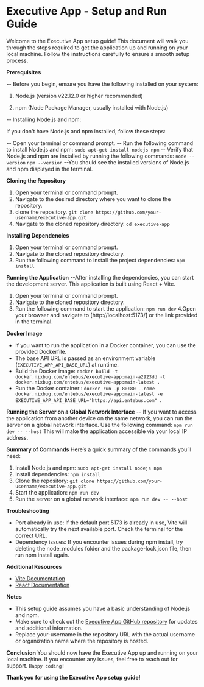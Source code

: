 # Executive App - Setup and Run Guide

Welcome to the Executive App setup guide! This document will walk you through the steps required to get the application up and running on your local machine. Follow the instructions carefully to ensure a smooth setup process.
 
**Prerequisites**

-- Before you begin, ensure you have the following installed on your system:

1) Node.js (version v22.12.0 or higher recommended)

2) npm (Node Package Manager, usually installed with Node.js)

-- Installing Node.js and npm: 

If you don't have Node.js and npm installed, follow these steps:

-- Open your terminal or command prompt.
-- Run the following command to install Node.js and npm: 
```sudo apt-get install nodejs npm```
-- Verify that Node.js and npm are installed by running the following commands:
```node --version```
```npm --version```
--You should see the installed versions of Node.js and npm displayed in the terminal.


**Cloning the Repository**
1. Open your terminal or command prompt.
2. Navigate to the desired directory where you want to clone the repository.
3. clone the repository.
```git clone https://github.com/your-username/executive-app.git``` 
4. Navigate to the cloned repository directory.
```cd executive-app```


**Installing Dependencies**
1. Open your terminal or command prompt.
2. Navigate to the cloned repository directory.
3. Run the following command to install the project dependencies:
```npm install```


**Running the Application**
--After installing the dependencies, you can start the development server. This application is built using React + Vite.
1. Open your terminal or command prompt.
2. Navigate to the cloned repository directory.
3. Run the following command to start the application:
```npm run dev```
4.Open your browser and navigate to [http://localhost:5173/] or the link provided in the terminal.

**Docker Image**
- If you want to run the application in a Docker container, you can use the provided Dockerfile.
- The base API URL is passed as an environment variable (`EXECUTIVE_APP_API_BASE_URL`) at runtime.
- Build the Docker image: `docker build -t docker.nixbug.com/entebus/executive-app:main-a2923dd -t docker.nixbug.com/entebus/executive-app:main-latest .`
- Run the Docker container : `docker run -p 80:80 --name docker.nixbug.com/entebus/executive-app:main-latest -e EXECUTIVE_APP_API_BASE_URL="https://api.entebus.com" `.


**Running the Server on a Global Network Interface**
-- If you want to access the application from another device on the same network, you can run the server on a global network interface. Use the following command:
```npm run dev -- --host```
This will make the application accessible via your local IP address.


**Summary of Commands**
Here’s a quick summary of the commands you’ll need:

1. Install Node.js and npm: `sudo apt-get install nodejs npm`
2. Install dependencies: `npm install`
3. Clone the repository: `git clone https://github.com/your-username/executive-app.git`
4. Start the application: `npm run dev`
5. Run the server on a global network interface: `npm run dev -- --host`

**Troubleshooting**
- Port already in use: If the default port 5173 is already in use, Vite will automatically try the next available port. Check the terminal for the correct URL.
- Dependency issues: If you encounter issues during npm install, try deleting the node_modules folder and the package-lock.json file, then run npm install again.


**Additional Resources**
- [Vite Documentation](https://vitejs.dev/)
- [React Documentation](https://reactjs.org/)


**Notes**
- This setup guide assumes you have a basic understanding of Node.js and npm.
- Make sure to check out the [Executive App GitHub repository](https://github.com/your-username/executive-app) for updates and additional information.
- Replace your-username in the repository URL with the actual username or organization name where the repository is hosted.



**Conclusion**
You should now have the Executive App up and running on your local machine. If you encounter any issues, feel free to reach out for support.
 `Happy coding! `


**Thank you for using the Executive App setup guide!**
